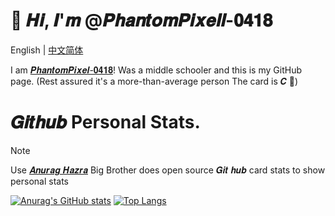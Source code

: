 # 👋 𝑯𝒊, 𝑰'𝒎 @𝑷𝒉𝒂𝒏𝒕𝒐𝒎𝑷𝒊𝒙𝒆𝒍𝒍-𝟎𝟒𝟏𝟖

English | [中文简体](https://github.com/PhantomPixel-0418/PhantomPixel-0418/blob/main/README.md)

I am [𝑷𝒉𝒂𝒏𝒕𝒐𝒎𝑷𝒊𝒙𝒆𝒍-𝟎𝟒𝟏𝟖](https://github.com/PhantomPixel-0418 )! Was a middle schooler and this is my GitHub page. (Rest assured it's a more-than-average person The card is 𝑪 🫠)

# 𝑮𝒊𝒕𝒉𝒖𝒃 Personal Stats.

> [!Note]
> Use [𝑨𝒏𝒖𝒓𝒂𝒈 𝑯𝒂𝒛𝒓𝒂](https://github.com/anuraghazra/github-readme-stats) Big Brother does open source 𝑮𝒊𝒕 𝒉𝒖𝒃 card stats to show personal stats

[![Anurag's GitHub stats](https://github-readme-stats.vercel.app/api?username=PhantomPixel-0418)](https://github.com/anuraghazra/github-readme-stats&show_icons=true)
[![Top Langs](https://github-readme-stats.vercel.app/api/top-langs/?username=anuraghazra&layout=compact)](https://github.com/anuraghazra/github-readme-stats)
